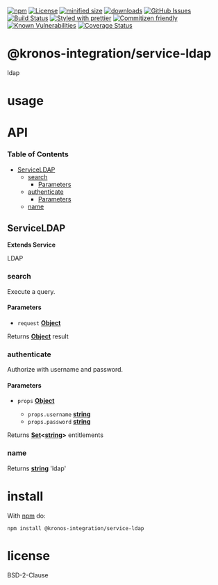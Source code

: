 [![npm](https://img.shields.io/npm/v/@kronos-integration/service-ldap.svg)](https://www.npmjs.com/package/@kronos-integration/service-ldap)
[![License](https://img.shields.io/badge/License-BSD%203--Clause-blue.svg)](https://opensource.org/licenses/BSD-3-Clause)
[![minified size](https://badgen.net/bundlephobia/min/@kronos-integration/service-ldap)](https://bundlephobia.com/result?p=@kronos-integration/service-ldap)
[![downloads](http://img.shields.io/npm/dm/@kronos-integration/service-ldap.svg?style=flat-square)](https://npmjs.org/package/@kronos-integration/service-ldap)
[![GitHub Issues](https://img.shields.io/github/issues/service-ldap/service-ldap.svg?style=flat-square)](https://github.com/service-ldap/service-ldap/issues)
[![Build Status](https://img.shields.io/endpoint.svg?url=https%3A%2F%2Factions-badge.atrox.dev%2Fservice-ldap%2Fservice-ldap%2Fbadge\&style=flat)](https://actions-badge.atrox.dev/service-ldap/service-ldap/goto)
[![Styled with prettier](https://img.shields.io/badge/styled_with-prettier-ff69b4.svg)](https://github.com/prettier/prettier)
[![Commitizen friendly](https://img.shields.io/badge/commitizen-friendly-brightgreen.svg)](http://commitizen.github.io/cz-cli/)
[![Known Vulnerabilities](https://snyk.io/test/github/service-ldap/service-ldap/badge.svg)](https://snyk.io/test/github/service-ldap/service-ldap)
[![Coverage Status](https://coveralls.io/repos/service-ldap/service-ldap/badge.svg)](https://coveralls.io/github/service-ldap/service-ldap)

# @kronos-integration/service-ldap

ldap

# usage

# API

<!-- Generated by documentation.js. Update this documentation by updating the source code. -->

### Table of Contents

*   [ServiceLDAP](#serviceldap)
    *   [search](#search)
        *   [Parameters](#parameters)
    *   [authenticate](#authenticate)
        *   [Parameters](#parameters-1)
    *   [name](#name)

## ServiceLDAP

**Extends Service**

LDAP

### search

Execute a query.

#### Parameters

*   `request` **[Object](https://developer.mozilla.org/docs/Web/JavaScript/Reference/Global_Objects/Object)** 

Returns **[Object](https://developer.mozilla.org/docs/Web/JavaScript/Reference/Global_Objects/Object)** result

### authenticate

Authorize with username and password.

#### Parameters

*   `props` **[Object](https://developer.mozilla.org/docs/Web/JavaScript/Reference/Global_Objects/Object)** 

    *   `props.username` **[string](https://developer.mozilla.org/docs/Web/JavaScript/Reference/Global_Objects/String)** 
    *   `props.password` **[string](https://developer.mozilla.org/docs/Web/JavaScript/Reference/Global_Objects/String)** 

Returns **[Set](https://developer.mozilla.org/docs/Web/JavaScript/Reference/Global_Objects/Set)<[string](https://developer.mozilla.org/docs/Web/JavaScript/Reference/Global_Objects/String)>** entitlements

### name

Returns **[string](https://developer.mozilla.org/docs/Web/JavaScript/Reference/Global_Objects/String)** 'ldap'

# install

With [npm](http://npmjs.org) do:

```shell
npm install @kronos-integration/service-ldap
```

# license

BSD-2-Clause
